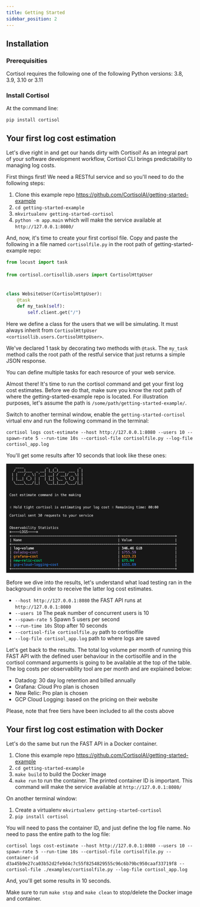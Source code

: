 ```yaml
---
title: Getting Started
sidebar_position: 2
---
```


## Installation

### Prerequisities

Cortisol requires the following one of the following Python versions: 3.8, 3.9, 3.10 or 3.11

### Install Cortisol

At the command line:

    pip install cortisol

## Your first log cost estimation

Let's dive right in and get our hands dirty with Cortisol! As an integral part of your software development workflow, Cortisol CLI brings predictability to managing log costs. 

First things first! We need a RESTful service and so you'll need to do the following steps:

1. Clone this example repo https://github.com/CortisolAI/getting-started-example
2. `cd getting-started-example`
3. `mkvirtualenv getting-started-cortisol`
4. `python -m app.main` which will make the service available at `http://127.0.0.1:8080/`

And, now, it's time to create your first cortisol file. Copy and paste the following in a file named `cortisolfile.py` in the root path of getting-started-example repo:

```python
from locust import task

from cortisol.cortisollib.users import CortisolHttpUser


class WebsiteUser(CortisolHttpUser):
    @task
    def my_task(self):
        self.client.get("/")

```

Here we define a class for the users that we will be simulating. It must always inherit from `CortisolHttpUser <cortisollib.users.CortisolHttpUser>`.

We've declared 1 task by decorating two methods with ``@task``. The `my_task` method calls the root path of the restful service that just returns a simple JSON response.

You can define multiple tasks for each resource of your web service.

Almost there! It's time to run the cortisol command and get your first log cost estimates. Before we do that, make sure you know the root path of where the getting-started-example repo is located. For illustration purposes, let's assume the path is `/some/path/getting-started-example/`.

Switch to another terminal window, enable the `getting-started-cortisol` virtual env and run the following command in the terminal:

```terminal
cortisol logs cost-estimate --host http://127.0.0.1:8080 --users 10 --spawn-rate 5 --run-time 10s --cortisol-file cortisolfile.py --log-file cortisol_app.log
```

You'll get some results after 10 seconds that look like these ones:

![Cortisol](/img/getting-started-results.png)

Before we dive into the results, let's understand what load testing ran in the background in order to receive the latter log cost estimates.

- `--host http://127.0.0.1:8080` the FAST API runs at `http://127.0.0.1:8080`
- `--users 10` The peak number of concurrent users is 10
- `--spawn-rate 5` Spawn 5 users per second
- `--run-time 10s` Stop after 10 seconds
- `--cortisol-file cortisolfile.py` path to cortisolfile
- `--log-file cortisol_app.log` path to where logs are saved

Let's get back to the results. The total log volume per month of running this FAST API with the defined user behaviour in the cortisolfile and in the cortisol command arguments is going to be available at the top of the table. The log costs per observability tool are per month and are explained below:

- Datadog: 30 day log retention and billed annually
- Grafana: Cloud Pro plan is chosen
- New Relic: Pro plan is chosen
- GCP Cloud Logging: based on the pricing on their website

Please, note that free tiers have been included to all the costs above


## Your first log cost estimation with Docker

Let's do the same but run the FAST API in a Docker container.

1. Clone this example repo https://github.com/CortisolAI/getting-started-example
2. `cd getting-started-example`
3. `make build` to build the Docker image
4. `make run` to run the container. The printed container ID is important. This command will make the service available at `http://127.0.0.1:8080/`

On another terminal window:

1. Create a virtualenv `mkvirtualenv getting-started-cortisol`
2. `pip install cortisol`

You will need to pass the container ID, and just define the log file name. No need to pass the entire path to the log file:

```terminal
cortisol logs cost-estimate --host http://127.0.0.1:8080 --users 10 --spawn-rate 5 --run-time 10s --cortisol-file cortisolfile.py --container-id d3a45b9e27ca03b52d2fe9d4c7c55f8254829555c96c6b79bc950caaf33719f8 --cortisol-file ./examples/cortisolfile.py --log-file cortisol_app.log
```

And, you'll get some results in 10 seconds.

Make sure to run `make stop` and `make clean` to stop/delete the Docker image and container.
